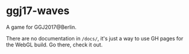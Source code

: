 # ggj17-waves

A game for GGJ2017@Berlin.

There are no documentation in `/docs/`, it's just a way to use GH pages for the WebGL build. Go there, check it out.